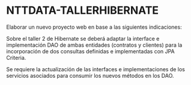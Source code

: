 # NTTDATA-TALLERHIBERNATE

Elaborar un nuevo proyecto web en base a las siguientes indicaciones:

Sobre el taller 2 de Hibernate se deberá adaptar la interface e implementación DAO de ambas entidades (contratos y clientes) para la incorporación de dos consultas definidas e implementadas con JPA Criteria.

Se requiere la actualización de las interfaces e implementaciones de los servicios asociados para consumir los nuevos métodos en los DAO.


